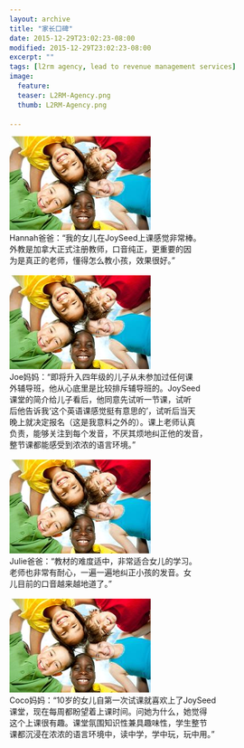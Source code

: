 ```yaml
---
layout: archive
title: "家长口碑"
date: 2015-12-29T23:02:23-08:00
modified: 2015-12-29T23:02:23-08:00
excerpt: ""
tags: [l2rm agency, lead to revenue management services]
image:
  feature:
  teaser: L2RM-Agency.png
  thumb: L2RM-Agency.png

---
```


<div align="left">
<img src="../images/kids-009_1.jpg"  alt="feedback"/>
</div>
Hannah爸爸：“我的女儿在JoySeed上课感觉非常棒。   <br/>
外教是加拿大正式注册教师，口音纯正，更重要的因   <br/>
为是真正的老师，懂得怎么教小孩，效果很好。”      <br/><br/>

<div align="left">
<img src="../images/kids-009_1.jpg"  alt="feedback"/>
</div>
Joe妈妈：“即将升入四年级的儿子从未参加过任何课       <br/>
外辅导班，他从心底里是比较排斥辅导班的。JoySeed      <br/>
课堂的简介给儿子看后，他同意先试听一节课，试听       <br/>
后他告诉我‘这个英语课感觉挺有意思的’，试听后当天     <br/>
晚上就决定报名（这是我意料之外的）。课上老师认真     <br/>
负责，能够关注到每个发音，不厌其烦地纠正他的发音，   <br/>
整节课都能感受到浓浓的语言环境。”                    <br/><br/> 

<div align="left">
<img src="../images/kids-009_1.jpg"  alt="feedback"/>
</div>
Julie爸爸：“教材的难度适中，非常适合女儿的学习。      <br/>
老师也非常有耐心，一遍一遍地纠正小孩的发音。女        <br/>
儿目前的口音越来越地道了。”                           <br/><br/>
  
<div align="left">
<img src="../images/kids-009_1.jpg"  alt="feedback"/>
</div>
Coco妈妈：“10岁的女儿自第一次试课就喜欢上了JoySeed    <br/>
课堂，现在每周都盼望着上课时间。问她为什么，她觉得    <br/>
这个上课很有趣。课堂氛围知识性兼具趣味性，学生整节    <br/>
课都沉浸在浓浓的语言环境中，读中学，学中玩，玩中用。”    <br/><br/>

